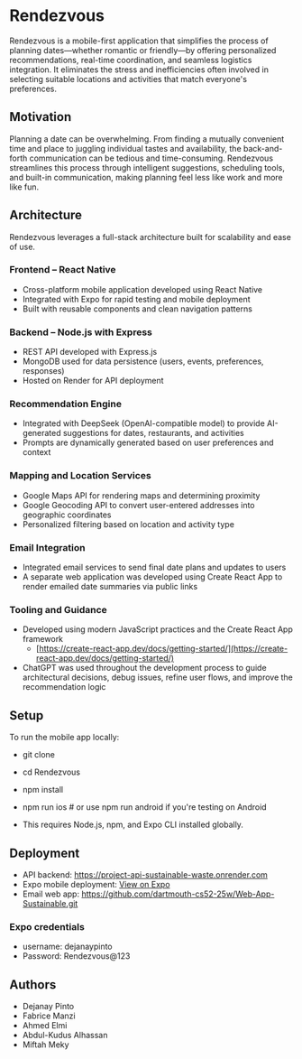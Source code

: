 # Rendezvous

Rendezvous is a mobile-first application that simplifies the process of planning dates—whether romantic or friendly—by offering personalized recommendations, real-time coordination, and seamless logistics integration. It eliminates the stress and inefficiencies often involved in selecting suitable locations and activities that match everyone's preferences.

## Motivation

Planning a date can be overwhelming. From finding a mutually convenient time and place to juggling individual tastes and availability, the back-and-forth communication can be tedious and time-consuming. Rendezvous streamlines this process through intelligent suggestions, scheduling tools, and built-in communication, making planning feel less like work and more like fun.

## Architecture

Rendezvous leverages a full-stack architecture built for scalability and ease of use.

### Frontend – React Native

- Cross-platform mobile application developed using React Native
- Integrated with Expo for rapid testing and mobile deployment
- Built with reusable components and clean navigation patterns

### Backend – Node.js with Express

- REST API developed with Express.js
- MongoDB used for data persistence (users, events, preferences, responses)
- Hosted on Render for API deployment

### Recommendation Engine

- Integrated with DeepSeek (OpenAI-compatible model) to provide AI-generated suggestions for dates, restaurants, and activities
- Prompts are dynamically generated based on user preferences and context

### Mapping and Location Services

- Google Maps API for rendering maps and determining proximity
- Google Geocoding API to convert user-entered addresses into geographic coordinates
- Personalized filtering based on location and activity type

### Email Integration

- Integrated email services to send final date plans and updates to users
- A separate web application was developed using Create React App to render emailed date summaries via public links

### Tooling and Guidance

- Developed using modern JavaScript practices and the Create React App framework
  - [https://create-react-app.dev/docs/getting-started/](https://create-react-app.dev/docs/getting-started/)
- ChatGPT was used throughout the development process to guide architectural decisions, debug issues, refine user flows, and improve the recommendation logic

## Setup

To run the mobile app locally:

- git clone 
- cd Rendezvous 
- npm install 
- npm run ios # or use npm run android if you're testing on Android

- This requires Node.js, npm, and Expo CLI installed globally.

## Deployment

- API backend: https://project-api-sustainable-waste.onrender.com  
- Expo mobile deployment: [View on Expo](http://expo.dev/preview/update?message=%20Working%20demo&updateRuntimeVersion=1.0.0&createdAt=2025-03-14T03%3A44%3A18.958Z&slug=exp&projectId=34694a17-6315-44a0-82ad-714b9fe4fa7a&group=09b33f3f-1066-47ea-9947-7f69b10976d8)  
- Email web app: https://github.com/dartmouth-cs52-25w/Web-App-Sustainable.git
### Expo credentials
- username: dejanaypinto
- Password: Rendezvous@123

## Authors

- Dejanay Pinto  
- Fabrice Manzi  
- Ahmed Elmi  
- Abdul-Kudus Alhassan  
- Miftah Meky